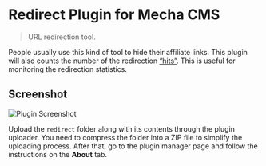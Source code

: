 Redirect Plugin for Mecha CMS
=============================

> URL redirection tool.

People usually use this kind of tool to hide their affiliate links. This plugin will also counts the number of the redirection [&ldquo;hits&rdquo;](http://en.wikipedia.org/wiki/Hit_(Internet) "Wikipedia &ndash; Hit (Internet)"). This is useful for monitoring the redirection statistics.

Screenshot
----------

![Plugin Screenshot](https://cloud.githubusercontent.com/assets/1669261/3351556/29f5e6ee-fa12-11e3-99af-7d4658a19673.png)

Upload the `redirect` folder along with its contents through the plugin uploader. You need to compress the folder into a ZIP file to simplify the uploading process. After that, go to the plugin manager page and follow the instructions on the **About** tab.